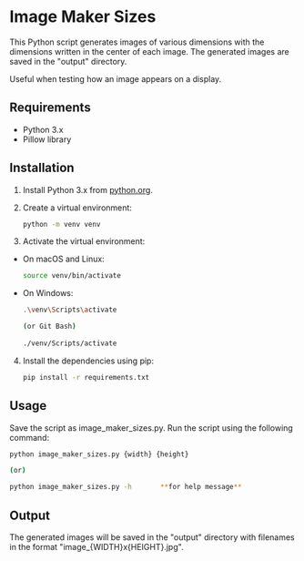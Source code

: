 # Image Maker Sizes

This Python script generates images of various dimensions with the dimensions written in the center of each image. The generated images are saved in the "output" directory.

Useful when testing how an image appears on a display.

## Requirements

- Python 3.x
- Pillow library

## Installation

1. Install Python 3.x from [python.org](https://www.python.org/).
2. Create a virtual environment:

    ```sh
    python -m venv venv
    ```

3. Activate the virtual environment:

- On macOS and Linux:
    ```sh
    source venv/bin/activate
    ```

- On Windows:
    ```sh
    .\venv\Scripts\activate

    (or Git Bash)
     
    ./venv/Scripts/activate

    ```

4. Install the dependencies using pip:

    ```sh
    pip install -r requirements.txt
    ```

## Usage
Save the script as image_maker_sizes.py.
Run the script using the following command:

```sh
python image_maker_sizes.py {width} {height}

(or)

python image_maker_sizes.py -h       **for help message**
```

## Output
The generated images will be saved in the "output" directory with filenames in the format 
"image_{WIDTH}x{HEIGHT}.jpg".
